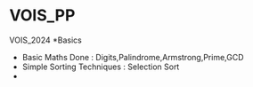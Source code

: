 # VOIS_PP
VOIS_2024
*Basics 
- Basic Maths Done : Digits,Palindrome,Armstrong,Prime,GCD
- Simple Sorting Techniques : Selection Sort 
- 
